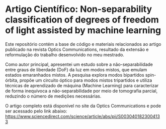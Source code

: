 # Artigo Científico: Non-separability classification of degrees of freedom of light assisted by machine learning

Este repositório contém a base de código e materiais relacionados ao artigo publicado na revista Optics Communications, resultado da extensão e reformulação do trabalho desenvolvido no meu mestrado.

Como autor principal, apresentei um estudo sobre a não-separabilidade entre graus de liberdade (DoF) da luz em modos mistos, que emulam estados emaranhados mistos. A pesquisa explora modos bipartidos spin-órbita, propõe um circuito óptico para modos mistos tripartidos e utiliza técnicas de aprendizado de máquina (Machine Learning) para caracterizar de forma inequívoca a não-separabilidade por meio de tomografia parcial, reduzindo o número de medições necessárias.

O artigo completo está disponível no site da Optics Communications e pode ser acessado pelo link abaixo:
https://www.sciencedirect.com/science/article/abs/pii/S0030401823004133
